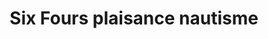 ---
title: "Six Fours plaisance nautisme"
url: /six-fours-les-plages/six-fours-plaisance-nautisme/
shop: bateau
---
